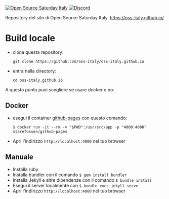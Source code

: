 [![Open Source Saturday Italy](https://img.shields.io/badge/Open%20Source%20Saturday-Italy-red)](https://oss-italy.github.io/)
[![Discord](https://img.shields.io/discord/688392679892975619.svg?label=&logo=discord&logoColor=ffffff&color=7389D8&labelColor=6A7EC2)](https://discord.gg/TpEa5Wn)


Repository del sito di Open Source Saturday Italy. https://oss-italy.github.io/

# Build locale
* clona questa repository:
  ```
  git clone https://github.com/oss-italy/oss-italy.github.io
  ```

* entra nella directory:
  ```
  cd oss-italy.github.io
  ```

A questo punto puoi scegliere se usare docker o no:

## Docker
* esegui il container [github-pages](https://github.com/Starefossen/docker-github-pages) con questo comando:
  ```
  $ docker run -it --rm -v "$PWD":/usr/src/app -p "4000:4000" starefossen/github-pages
  ```
* Apri l'indirizzo `http://localhost:4000` nel tuo browser

## Manuale
* Installa ruby
* Installa bundler con il comando `$ gem install bundler`
* Installa Jekyll e altre dipendenze con il comando `$ bundle install`
* Esegui il server localmente con `$ bundle exec jekyll serve`
* Apri l'indirizzo `http://localhost:4000` nel tuo browser
